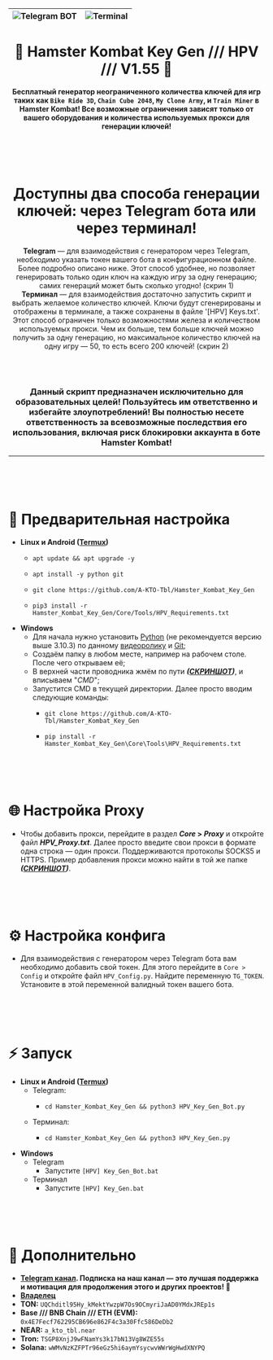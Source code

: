 <div align="center">

| ![Telegram BOT](https://telegra.ph/file/eda00c9261d1969f63f48.png) | ![Terminal](https://telegra.ph/file/687fcda6eadd686c4bfa1.png) |
|:---:|:---:|

# 🐹 Hamster Kombat Key Gen /// HPV /// V1.55 🔑

**Бесплатный генератор неограниченного количества ключей для игр таких как `Bike Ride 3D`, `Chain Cube 2048`, `My Clone Army`, и `Train Miner` в Hamster Kombat! Все возможные ограничения зависят только от вашего оборудования и количества используемых прокси для генерации ключей!**

# <br><br>Доступны два способа генерации ключей: через Telegram бота или через терминал!
**Telegram** — для взаимодействия с генератором через Telegram, необходимо указать токен вашего бота в конфигурационном файле. Более подробно описано ниже. Этот способ удобнее, но позволяет генерировать только один ключ на каждую игру за одну генерацию; самих генераций может быть сколько угодно! (скрин 1)<br>
**Терминал** — для взаимодействия достаточно запустить скрипт и выбрать желаемое количество ключей. Ключи будут сгенерированы и отображены в терминале, а также сохранены в файле '[HPV] Keys.txt'. Этот способ ограничен только возможностями железа и количеством используемых прокси. Чем их больше, тем больше ключей можно получить за одну генерацию, но максимальное количество ключей на одну игру — 50, то есть всего 200 ключей! (скрин 2)

**<br><br><h3>Данный скрипт предназначен исключительно для образовательных целей! Пользуйтесь им ответственно и избегайте злоупотреблений! Вы полностью несете ответственность за всевозможные последствия его использования, включая риск блокировки аккаунта в боте Hamster Kombat!</h3>**
***
</div>

# <br><br>🧬 Предварительная настройка
- **Linux и Android ([Termux](https://github.com/termux/termux-app/releases))**
  - ```
    apt update && apt upgrade -y
    ```
  - ```
    apt install -y python git
    ```
  - ```
    git clone https://github.com/A-KTO-Tbl/Hamster_Kombat_Key_Gen
    ```
  - ```
    pip3 install -r Hamster_Kombat_Key_Gen/Core/Tools/HPV_Requirements.txt
    ```
- **Windows**
  - Для начала нужно установить [Python](https://www.python.org/downloads/release/python-3103/) (не рекомендуется версию выше 3.10.3) по данному [видеоролику](https://www.youtube.com/watch?v=swZA4EJnsG0) и [Git](https://git-scm.com/download/win);
  - Создаём папку в любом месте, например на рабочем столе. После чего открываем её;
  - В верхней части проводника жмём по пути ***([СКРИНШОТ](https://telegra.ph/file/f4695bbc6a7c4e142c758.jpg))***, и вписываем "*CMD*";
  - Запустится CMD в текущей директории. Далее просто вводим следующие команды:
    - ```
      git clone https://github.com/A-KTO-Tbl/Hamster_Kombat_Key_Gen
      ```
    - ```
      pip install -r Hamster_Kombat_Key_Gen\Core\Tools\HPV_Requirements.txt
      ```

# <br><br>🌐 Настройка Proxy
- Чтобы добавить прокси, перейдите в раздел ***Core* > *Proxy*** и откройте файл ***HPV_Proxy.txt***. Далее просто введите свои прокси в формате одна строка — один прокси. Поддерживаются протоколы SOCKS5 и HTTPS. Пример добавления прокси можно найти в той же папке ***([СКРИНШОТ](https://telegra.ph/file/828b1caf4e50e522ffb9e.jpg))***.

# <br><br>⚙️ Настройка конфига
- Для взаимодействия с генератором через Telegram бота вам необходимо добавить свой токен. Для этого перейдите в `Core > Config` и откройте файл `HPV_Config.py`. Найдите переменную `TG_TOKEN`. Установите в этой переменной валидный токен вашего бота.

# <br><br>⚡️ Запуск
- **Linux и Android ([Termux](https://github.com/termux/termux-app/releases))**
  - Telegram:
    - ```
      cd Hamster_Kombat_Key_Gen && python3 HPV_Key_Gen_Bot.py
      ```
  - Терминал:
    - ```
      cd Hamster_Kombat_Key_Gen && python3 HPV_Key_Gen.py
      ```
- **Windows**
  - Telegram
    - Запустите `[HPV] Key_Gen_Bot.bat`
  - Терминал
    - Запустите `[HPV] Key_Gen.bat`

# <br><br>💎 Дополнительно
- **[Telegram канал](https://t.me/+nXUk0aZ0valjYmFi). Подписка на наш канал — это лучшая поддержка и мотивация для продолжения этого и других проектов! 💜**
- **[Владелец](https://t.me/A_KTO_Tbl)**
- **TON:** ```UQChditl95Hy_kMektYwzpW7Os9OCmyriJaAD0YMdxJREp1s```
- **Base /// BNB Chain /// ETH (EVM):** ```0x4E7Fecf762295CB696e862F4c3a30Ffc586DeDb2```
- **NEAR:** ```a_kto_tbl.near```
- **Tron:** ```TSGP8XnjJ9wFNamYs3k17bN13Vg8WZE55s```
- **Solana:** ```wWMvNzKZFPTr96eGz5hi6aymYsycwvWWrWgHwdXNYPQ```
